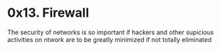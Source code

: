 # 0x13. Firewall
The security of networks is so important if hackers and 
other supicious activities on ntwork are to be greatly minimized
if not totally eliminated
